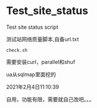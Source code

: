 # Test_site_status
Test site status script 

测试站网络质量脚本,自备url.txt

`check.sh`

需要安装curl，parallel和shuf

ua从sqlmap里面挖的

2021年2月4日11:10:39

自用，功能有限，需要就自己改吧。。。
